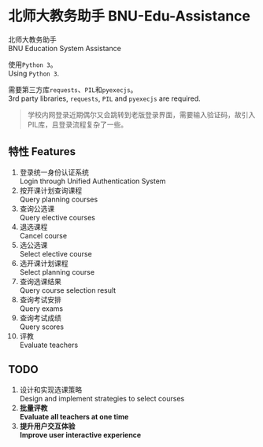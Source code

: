 # 北师大教务助手 BNU-Edu-Assistance
北师大教务助手     
BNU Education System Assistance

使用`Python 3`。   
Using `Python 3`.    
   
需要第三方库`requests`、`PIL`和`pyexecjs`。   
3rd party libraries, `requests`, `PIL` and `pyexecjs` are required.   

> 学校内网登录近期偶尔又会跳转到老版登录界面，需要输入验证码，故引入PIL库，且登录流程复杂了一些。

## 特性 Features

1. 登录统一身份认证系统    
Login through Unified Authentication System
2. 按开课计划查询课程   
Query planning courses
3. 查询公选课   
Query elective courses
4. 退选课程   
Cancel course
5. 选公选课   
Select elective course
6. 选开课计划课程   
Select planning course
7. 查询选课结果   
Query course selection result
8. 查询考试安排   
Query exams
9. 查询考试成绩   
Query scores
10. 评教   
Evaluate teachers

## TODO

1. 设计和实现选课策略   
Design and implement strategies to select courses
2. **批量评教   
Evaluate all teachers at one time**
3. **提升用户交互体验   
Improve user interactive experience**

